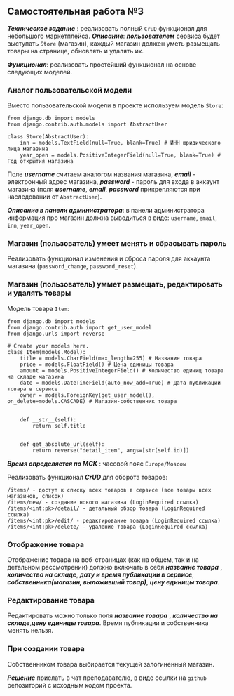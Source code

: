 ## Самостоятельная работа №3

***Техническое задание*** : реализовать полный ```CruD``` функционал для небольшого маркетплейса.
***Описание***: ***пользователем*** сервиса будет выступать ```Store``` (магазин), каждый магазин должен уметь размещать товары на странице, обновлять и удалять их.

***Функционал***: реализовать простейший функционал на основе следующих моделей.
### Аналог пользовательской модели
Вместо пользовательской модели в проекте используем модель ```Store```:
```
from django.db import models
from django.contrib.auth.models import AbstractUser

class Store(AbstractUser):
    inn = models.TextField(null=True, blank=True) # ИНН юридического лица магазина
    year_open = models.PositiveIntegerField(null=True, blank=True) # Год открытия магазина
```

Поле ***username*** считаем аналогом названия магазина, ***email*** - электронный адрес магазина, ***password*** - пароль для входа в аккаунт магазина (поля ***username***, ***email***, ***password*** прикрепляются при наследовании от ```AbstractUser```).

***Описание в панели администратора***: в панели администратора информация про магазин должна выводиться в виде: ```username```, ```email```, ```inn```, ```year_open```.

### Магазин (пользователь) умеет менять и сбрасывать пароль
Реализовать функционал изменения и сброса пароля для аккаунта магазина (```password_change```, ```password_reset```).

### Магазин (пользователь) уммет размещать, редактировать и удалять товары
Модель товара ```Item```:
```
from django.db import models
from django.contrib.auth import get_user_model
from django.urls import reverse

# Create your models here.
class Item(models.Model):
    title = models.CharField(max_length=255) # Название товара
    price = models.FloatField() # Цена единицы товара
    amount = models.PositiveIntegerField() # Количество единиц товара на складе магазина
    date = models.DateTimeField(auto_now_add=True) # Дата публикации товара в сервисе
    owner = models.ForeignKey(get_user_model(), on_delete=models.CASCADE) # Магазин-собственник товара


    def __str__(self):
        return self.title 


    def get_absolute_url(self):
        return reverse("detail_item", args=[str(self.id)])
```
***Время определяется по МСК*** : часовой пояс ```Europe/Moscow```

Реализовать функционал ***CrUD*** для оборота товаров:
```
/items/ - доступ к списку всех товаров в сервисе (все товары всех магазинов, список)
/items/new/ - создание нового магазина (LoginRequired ссылка)
/items/<int:pk>/detail/ - детальный обзор товара (LoginRequired ссылка)
/items/<int:pk>/edit/ - редактирование товара (LoginRequired ссылка)
/items/<int:pk>/delete/ - удаление товара (LoginRequired ссылка)
```

### Отображение товара
Отображение товара на веб-страницах (как на общем, так и на детальном рассмотрении) должно включать в себя ***название товара*** , ***количество на складе***, ***дату и время публикации в сервисе***, ***собственника(магазин, выложивший товар)***, ***цену единицы товара***.
### Редактирование товара
Редактировать можно только поля ***название товара*** , ***количество на складе***,***цену единицы товара***. Время публикации и собственника менять нельзя.
### При создании товара
Собственником товара выбирается текущей залогиненный магазин.


***Решение*** прислать в чат преподавателю, в виде ссылки на ```github``` репозиторий c исходным кодом проекта.